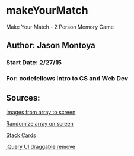 # makeYourMatch
Make Your Match - 2 Person Memory Game

## Author: Jason Montoya
### Start Date: 2/27/15
### For: codefellows Intro to CS and Web Dev

## Sources:
[Images from array  to screen](http://jsfiddle.net/heera/LLmqb/142/)

[Randomize array on screen](http://jsbin.com/oyaxa/403/edit?html,js,output)

[Stack Cards](https://forum.jquery.com/topic/draggable-stack-problem-broken-in-demo-too)

[jQuery UI draggable remove](http://www.codecademy.com/forum_questions/4fea01ce73daed00030328e9)

